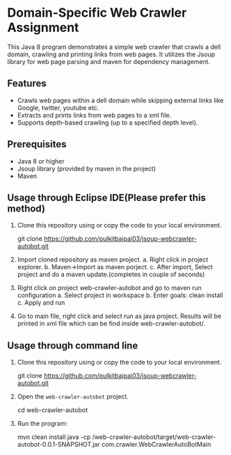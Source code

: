 # Domain-Specific Web Crawler Assignment

This Java 8 program demonstrates a simple web crawler that crawls a dell domain, crawling and printing links from web pages. It utilizes the Jsoup library for web page parsing and maven for dependency management.

## Features

- Crawls web pages within a dell domain while skipping external links like Google, twitter, youtube etc.
- Extracts and prints links from web pages to a xml file.
- Supports depth-based crawling (up to a specified depth level).

## Prerequisites

- Java 8 or higher
- Jsoup library (provided by maven in the project)
- Maven


## Usage through Eclipse IDE(Please prefer this method)

1. Clone this repository using or copy the code to your local environment.

	git clone https://github.com/pulkitbajpai03/jsoup-webcrawler-autobot.git
	
2. Import cloned repository as maven project.
    a. Right click in project explorer.
	b. Maven->Import as maven porject.
	c. After import, Select project and do a maven update.(completes in couple of seconds)
	
3. Right click on project web-crawler-autobot and go to maven run configuration
	a. Select project in workspace
	b. Enter goals: clean install
	c. Apply and run
	
4. Go to main file, right click and select run as java project. Results will be printed in xml file which can be find inside web-crawler-autobot/.


## Usage through command line

1. Clone this repository using or copy the code to your local environment.

	git clone https://github.com/pulkitbajpai03/jsoup-webcrawler-autobot.git

2. Open the `web-crawler-autobot` project.
	
	cd web-crawler-autobot

3. Run the program:
   
    mvn clean install
   java -cp /web-crawler-autobot/target/web-crawler-autobot-0.0.1-SNAPSHOT.jar com.crawler.WebCrawlerAutoBotMain
